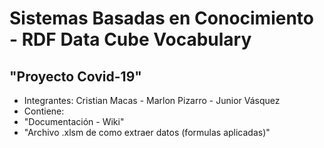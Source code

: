 # Sistemas Basadas en Conocimiento - RDF Data Cube Vocabulary

## "Proyecto Covid-19"  

* Integrantes: Cristian Macas - Marlon Pizarro - Junior Vásquez
* Contiene: 
* "Documentación - Wiki"
* "Archivo .xlsm de como extraer datos (formulas aplicadas)"

